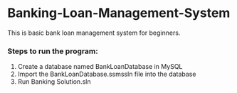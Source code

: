 # Banking-Loan-Management-System

This is basic bank loan management system for beginners.

<h3>Steps to run the program:</h3> 
<ol>
<li> Create a database named BankLoanDatabase in MySQL </li>
<li> Import the BankLoanDatabase.ssmssln file into the database </li>
<li> Run Banking Solution.sln </li>
</ol>
